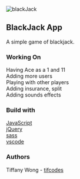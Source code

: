 ![blackJack](https://github.com/tifcodes/tiffanyWongProjectThree/blob/master/asset/Screenshot_2020-04-28)

## BlackJack App

A simple game of blackjack.

### Working On
Having Ace as a 1 and 11 <br>
Adding more users <br>
Playing with other players <br>
Adding insurance, split <br>
Adding sounds effects <br>

### Build with 

[JavaScript](https://www.javascript.com/) </br>
[jQuery](https://jquery.com/) </br>
[sass](https://sass-lang.com/) </br>
[vscode](https://code.visualstudio.com/) </br>

### Authors
Tiffany Wong - [tifcodes](https://github.com/tifcodes)
